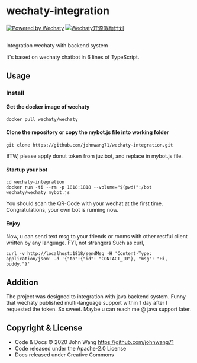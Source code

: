 # wechaty-integration
[![Powered by Wechaty](https://img.shields.io/badge/Powered%20By-Wechaty-green.svg)](https://github.com/chatie/wechaty)
[![Wechaty开源激励计划](https://img.shields.io/badge/Wechaty-开源激励计划-green.svg)](https://github.com/juzibot/Welcome/wiki/Everything-about-Wechaty)
##
Integration wechaty with backend system

It's based on wechaty chatbot in 6 lines of TypeScript.

## Usage

### Install
#### Get the docker image of wechaty
```PULL image
docker pull wechaty/wechaty
```
#### Clone the repository or copy the mybot.js file into working folder
```clone
git clone https://github.com/johnwang71/wechaty-integration.git
```
BTW, please apply donut token from juzibot, and replace in mybot.js file.

#### Startup your bot
``` docker run
cd wechaty-integration
docker run -ti --rm -p 1818:1818 --volume="$(pwd)":/bot wechaty/wechaty mybot.js
```
You should scan the QR-Code with your wechat at the first time.
Congratulations, your own bot is running now.

#### Enjoy
Now, u can send text msg to your friends or rooms with other restful client written by any language.
FYI, not strangers
Such as curl,
```TEST
curl -v http://localhost:1818/sendMsg -H 'Content-Type: application/json' -d '{"to":{"id": "CONTACT_ID"}, "msg": "Hi, buddy."}'
```
## Addition
The project was designed to integration with java backend system.
Funny that wechaty published multi-language support within 1 day after I requested the token. So sweet.
Maybe u can reach me @ java support later.


## Copyright & License

- Code & Docs © 2020 John Wang <https://github.com/johnwang71>
- Code released under the Apache-2.0 License
- Docs released under Creative Commons
